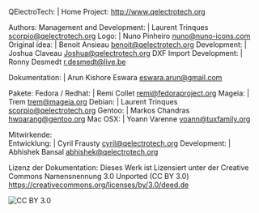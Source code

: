 QElectroTech: | Home Project: http://www.qelectrotech.org

Authors:
Management and Development: | Laurent Trinques scorpio@qelectrotech.org
Logo: | Nuno Pinheiro nuno@nuno-icons.com
Original idea: | Benoit Ansieau benoit@qelectrotech.org
Development: | Joshua Claveau Joshua@qelectrotech.org
DXF Import Development: | Ronny Desmedt r.desmedt@live.be

Dokumentation: | Arun Kishore Eswara eswara.arun@gmail.com

Pakete:	
Fedora / Redhat: | Remi Collet remi@fedoraproject.org
Mageia: | Trem trem@mageia.org
Debian: | Laurent Trinques scorpio@qelectrotech.org
Gentoo: | Markos Chandras hwoarang@gentoo.org
Mac OSX: | Yoann Varenne yoann@tuxfamily.org

Mitwirkende:	
Entwicklung: | Cyril Frausty cyril@qelectrotech.org
Development: | Abhishek Bansal abhishek@qelectrotech.org

Lizenz der Dokumentation:
 	Dieses Werk ist Lizensiert unter der Creative Commons Namensnennung 3.0 Unported (CC BY 3.0) https://creativecommons.org/licenses/by/3.0/deed.de

![CC BY 3.0](http://download.tuxfamily.org/qet/joshua/html/graphics/license.png)
